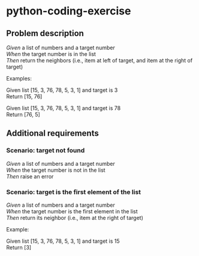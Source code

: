 # python-coding-exercise

## Problem description

*Given* a list of numbers and a target number
<br>*When* the target number is in the list
<br>*Then* return the neighbors (i.e., item at left of target, and item at the right of target)

Examples:

Given list [15, 3, 76, 78, 5, 3, 1] and target is 3
<br>Return [15, 76]

Given list [15, 3, 76, 78, 5, 3, 1] and target is 78
<br>Return [76, 5]

## Additional requirements

### Scenario: target not found
*Given* a list of numbers and a target number
<br>*When* the target number is not in the list
<br>*Then* raise an error

### Scenario: target is the first element of the list
*Given* a list of numbers and a target number
<br>*When* the target number is the first element in the list
<br>*Then* return its neighbor (i.e., item at the right of target)

Example:

Given list [15, 3, 76, 78, 5, 3, 1] and target is 15
<br>Return [3]